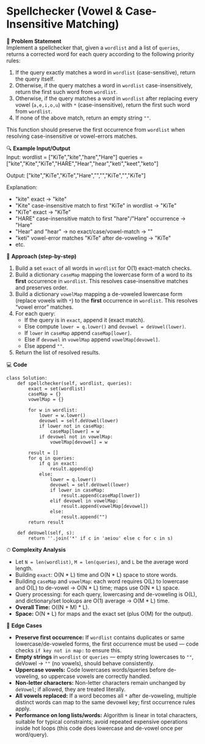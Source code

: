 # Spellchecker (Vowel & Case-Insensitive Matching)

📜 **Problem Statement**  
Implement a spellchecker that, given a `wordlist` and a list of `queries`, returns a corrected word for each query according to the following priority rules:
1. If the query exactly matches a word in `wordlist` (case-sensitive), return the query itself.
2. Otherwise, if the query matches a word in `wordlist` case-insensitively, return the first such word from `wordlist`.
3. Otherwise, if the query matches a word in `wordlist` after replacing every vowel (`a,e,i,o,u`) with `*` (case-insensitive), return the first such word from `wordlist`.
4. If none of the above match, return an empty string `""`.

This function should preserve the first occurrence from `wordlist` when resolving case-insensitive or vowel-errors matches.

🔍 **Example Input/Output**  
Input:
    wordlist = ["KiTe","kite","hare","Hare"]
    queries  = ["kite","Kite","KiTe","HARE","Hear","hear","keti","keet","keto"]

Output:
    ["kite","KiTe","KiTe","Hare","","","KiTe","","KiTe"]

Explanation:
- "kite" exact → "kite"
- "Kite" case-insensitive match to first "KiTe" in wordlist → "KiTe"
- "KiTe" exact → "KiTe"
- "HARE" case-insensitive match to first "hare"/"Hare" occurrence → "Hare"
- "Hear" and "hear" -> no exact/case/vowel-match → ""
- "keti" vowel-error matches "KiTe" after de-voweling → "KiTe"
- etc.

🧠 **Approach (step-by-step)**  
1. Build a set `exact` of all words in `wordlist` for O(1) exact-match checks.  
2. Build a dictionary `caseMap` mapping the lowercase form of a word to its **first** occurrence in `wordlist`. This resolves case-insensitive matches and preserves order.  
3. Build a dictionary `vowelMap` mapping a de-voweled lowercase form (replace vowels with `*`) to the **first** occurrence in `wordlist`. This resolves “vowel error” matches.  
4. For each query:
   - If the query is in `exact`, append it (exact match).
   - Else compute `lower = q.lower()` and `devowel = deVowel(lower)`.
   - If `lower` in `caseMap` append `caseMap[lower]`.
   - Else if `devowel` in `vowelMap` append `vowelMap[devowel]`.
   - Else append `""`.
5. Return the list of resolved results.

💻 **Code**  

    class Solution:
        def spellchecker(self, wordlist, queries):
            exact = set(wordlist)
            caseMap = {}
            vowelMap = {}

            for w in wordlist:
                lower = w.lower()
                devowel = self.deVowel(lower)
                if lower not in caseMap:
                    caseMap[lower] = w
                if devowel not in vowelMap:
                    vowelMap[devowel] = w

            result = []
            for q in queries:
                if q in exact:
                    result.append(q)
                else:
                    lower = q.lower()
                    devowel = self.deVowel(lower)
                    if lower in caseMap:
                        result.append(caseMap[lower])
                    elif devowel in vowelMap:
                        result.append(vowelMap[devowel])
                    else:
                        result.append("")
            return result

        def deVowel(self, s):
            return ''.join('*' if c in 'aeiou' else c for c in s)

⏱ **Complexity Analysis**  
- Let `N = len(wordlist)`, `M = len(queries)`, and `L` be the average word length.
- Building `exact`: O(N * L) time and O(N * L) space to store words.  
- Building `caseMap` and `vowelMap`: each word requires O(L) to lowercase and O(L) to de-vowel → O(N * L) time; maps use O(N * L) space.  
- Query processing: for each query, lowercasing and de-voweling is O(L), and dictionary/set lookups are O(1) average → O(M * L) time.  
- **Overall Time:** O((N + M) * L).  
- **Space:** O(N * L) for maps and the exact set (plus O(M) for the output).

🧪 **Edge Cases**  
- **Preserve first occurrence:** If `wordlist` contains duplicates or same lowercase/de-voweled forms, the first occurrence must be used — code checks `if key not in map:` to ensure this.  
- **Empty strings** in `wordlist` or `queries` — empty string lowercases to `""`, deVowel -> `""` (no vowels), should behave consistently.  
- **Uppercase vowels:** Code lowercases words/queries before de-voweling, so uppercase vowels are correctly handled.  
- **Non-letter characters:** Non-letter characters remain unchanged by `deVowel`; if allowed, they are treated literally.  
- **All vowels replaced:** If a word becomes all `*` after de-voweling, multiple distinct words can map to the same devowel key; first occurrence rules apply.  
- **Performance on long lists/words:** Algorithm is linear in total characters, suitable for typical constraints; avoid repeated expensive operations inside hot loops (this code does lowercase and de-vowel once per word/query).

